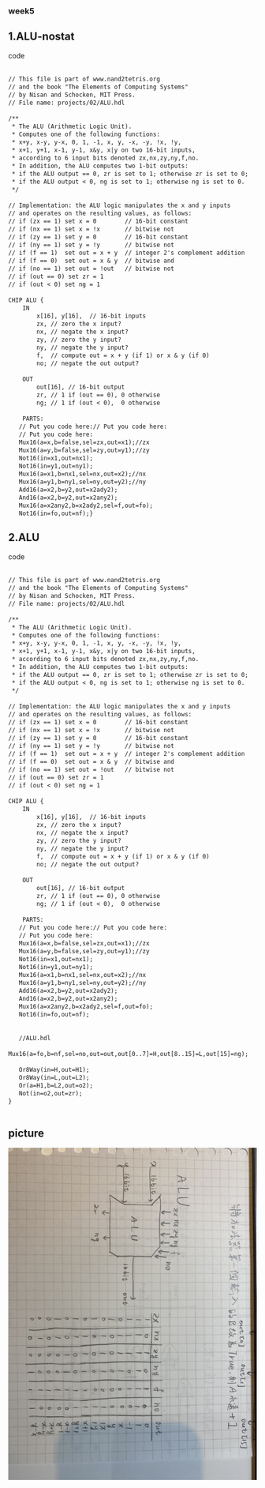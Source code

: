 ### week5
## 1.ALU-nostat
code
<pre><code>
// This file is part of www.nand2tetris.org
// and the book "The Elements of Computing Systems"
// by Nisan and Schocken, MIT Press.
// File name: projects/02/ALU.hdl

/**
 * The ALU (Arithmetic Logic Unit).
 * Computes one of the following functions:
 * x+y, x-y, y-x, 0, 1, -1, x, y, -x, -y, !x, !y,
 * x+1, y+1, x-1, y-1, x&y, x|y on two 16-bit inputs, 
 * according to 6 input bits denoted zx,nx,zy,ny,f,no.
 * In addition, the ALU computes two 1-bit outputs:
 * if the ALU output == 0, zr is set to 1; otherwise zr is set to 0;
 * if the ALU output < 0, ng is set to 1; otherwise ng is set to 0.
 */

// Implementation: the ALU logic manipulates the x and y inputs
// and operates on the resulting values, as follows:
// if (zx == 1) set x = 0        // 16-bit constant
// if (nx == 1) set x = !x       // bitwise not
// if (zy == 1) set y = 0        // 16-bit constant
// if (ny == 1) set y = !y       // bitwise not
// if (f == 1)  set out = x + y  // integer 2's complement addition
// if (f == 0)  set out = x & y  // bitwise and
// if (no == 1) set out = !out   // bitwise not
// if (out == 0) set zr = 1
// if (out < 0) set ng = 1

CHIP ALU {
    IN  
        x[16], y[16],  // 16-bit inputs        
        zx, // zero the x input?
        nx, // negate the x input?
        zy, // zero the y input?
        ny, // negate the y input?
        f,  // compute out = x + y (if 1) or x & y (if 0)
        no; // negate the out output?

    OUT 
        out[16], // 16-bit output
        zr, // 1 if (out == 0), 0 otherwise
        ng; // 1 if (out < 0),  0 otherwise

    PARTS:
   // Put you code here:// Put you code here:
   // Put you code here:
   Mux16(a=x,b=false,sel=zx,out=x1);//zx
   Mux16(a=y,b=false,sel=zy,out=y1);//zy
   Not16(in=x1,out=nx1);
   Not16(in=y1,out=ny1);
   Mux16(a=x1,b=nx1,sel=nx,out=x2);//nx
   Mux16(a=y1,b=ny1,sel=ny,out=y2);//ny
   Add16(a=x2,b=y2,out=x2ady2);
   And16(a=x2,b=y2,out=x2any2);
   Mux16(a=x2any2,b=x2ady2,sel=f,out=fo);  
   Not16(in=fo,out=nf);}
</code></pre>
## 2.ALU
code
<pre><code>
// This file is part of www.nand2tetris.org
// and the book "The Elements of Computing Systems"
// by Nisan and Schocken, MIT Press.
// File name: projects/02/ALU.hdl

/**
 * The ALU (Arithmetic Logic Unit).
 * Computes one of the following functions:
 * x+y, x-y, y-x, 0, 1, -1, x, y, -x, -y, !x, !y,
 * x+1, y+1, x-1, y-1, x&y, x|y on two 16-bit inputs, 
 * according to 6 input bits denoted zx,nx,zy,ny,f,no.
 * In addition, the ALU computes two 1-bit outputs:
 * if the ALU output == 0, zr is set to 1; otherwise zr is set to 0;
 * if the ALU output < 0, ng is set to 1; otherwise ng is set to 0.
 */

// Implementation: the ALU logic manipulates the x and y inputs
// and operates on the resulting values, as follows:
// if (zx == 1) set x = 0        // 16-bit constant
// if (nx == 1) set x = !x       // bitwise not
// if (zy == 1) set y = 0        // 16-bit constant
// if (ny == 1) set y = !y       // bitwise not
// if (f == 1)  set out = x + y  // integer 2's complement addition
// if (f == 0)  set out = x & y  // bitwise and
// if (no == 1) set out = !out   // bitwise not
// if (out == 0) set zr = 1
// if (out < 0) set ng = 1

CHIP ALU {
    IN  
        x[16], y[16],  // 16-bit inputs        
        zx, // zero the x input?
        nx, // negate the x input?
        zy, // zero the y input?
        ny, // negate the y input?
        f,  // compute out = x + y (if 1) or x & y (if 0)
        no; // negate the out output?

    OUT 
        out[16], // 16-bit output
        zr, // 1 if (out == 0), 0 otherwise
        ng; // 1 if (out < 0),  0 otherwise

    PARTS:
   // Put you code here:// Put you code here:
   // Put you code here:
   Mux16(a=x,b=false,sel=zx,out=x1);//zx
   Mux16(a=y,b=false,sel=zy,out=y1);//zy
   Not16(in=x1,out=nx1);
   Not16(in=y1,out=ny1);
   Mux16(a=x1,b=nx1,sel=nx,out=x2);//nx
   Mux16(a=y1,b=ny1,sel=ny,out=y2);//ny
   Add16(a=x2,b=y2,out=x2ady2);
   And16(a=x2,b=y2,out=x2any2);
   Mux16(a=x2any2,b=x2ady2,sel=f,out=fo);  
   Not16(in=fo,out=nf);
   

   //ALU.hdl
   Mux16(a=fo,b=nf,sel=no,out=out,out[0..7]=H,out[8..15]=L,out[15]=ng);

   Or8Way(in=H,out=H1);
   Or8Way(in=L,out=L2);
   Or(a=H1,b=L2,out=o2);
   Not(in=o2,out=zr);
}

</code></pre>
## picture
![picture](https://github.com/hung890202/co109a/blob/master/picture/S__112582693.jpg)